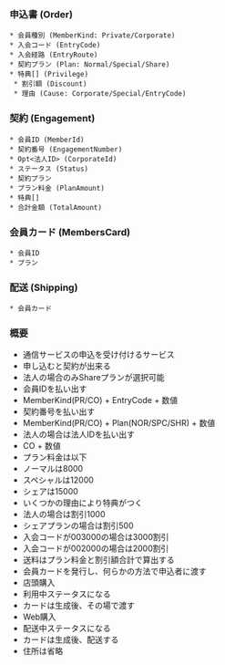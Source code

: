 ### 申込書 (Order)
```
* 会員種別 (MemberKind: Private/Corporate)
* 入会コード (EntryCode)
* 入会経路 (EntryRoute)
* 契約プラン (Plan: Normal/Special/Share)
* 特典[] (Privilege)
 * 割引額 (Discount)
 * 理由 (Cause: Corporate/Special/EntryCode)
```

### 契約 (Engagement)
```
* 会員ID (MemberId)
* 契約番号 (EngagementNumber)
* Opt<法人ID> (CorporateId)
* ステータス (Status)
* 契約プラン
* プラン料金 (PlanAmount)
* 特典[]
* 合計金額 (TotalAmount)
```

### 会員カード (MembersCard)
```
* 会員ID
* プラン
```

### 配送 (Shipping)
```
* 会員カード
```

### 概要
+ 通信サービスの申込を受け付けるサービス
+ 申し込むと契約が出来る
+ 法人の場合のみShareプランが選択可能
+ 会員IDを払い出す
 + MemberKind(PR/CO) + EntryCode + 数値
+ 契約番号を払い出す
 + MemberKind(PR/CO) + Plan(NOR/SPC/SHR) + 数値
+ 法人の場合は法人IDを払い出す
 + CO + 数値
+ プラン料金は以下
 + ノーマルは8000
 + スペシャルは12000
 + シェアは15000
+ いくつかの理由により特典がつく
 + 法人の場合は割引1000
 + シェアプランの場合は割引500
 + 入会コードが003000の場合は3000割引
 + 入会コードが002000の場合は2000割引
+ 送料はプラン料金と割引額合計で算出する
+ 会員カードを発行し、何らかの方法で申込者に渡す
+ 店頭購入
 + 利用中ステータスになる
 + カードは生成後、その場で渡す
+ Web購入
 + 配送中ステータスになる
 + カードは生成後、配送する
 + 住所は省略
